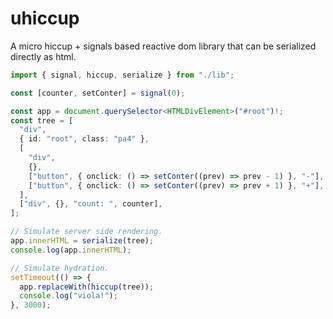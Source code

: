 # uhiccup
A micro hiccup + signals based reactive dom library that can be serialized directly as html.


```typescript
import { signal, hiccup, serialize } from "./lib";

const [counter, setConter] = signal(0);

const app = document.querySelector<HTMLDivElement>("#root")!;
const tree = [
  "div",
  { id: "root", class: "pa4" },
  [
    "div",
    {},
    ["button", { onclick: () => setConter((prev) => prev - 1) }, "-"],
    ["button", { onclick: () => setConter((prev) => prev + 1) }, "+"],
  ],
  ["div", {}, "count: ", counter],
];

// Simulate server side rendering.
app.innerHTML = serialize(tree);
console.log(app.innerHTML);

// Simulate hydration.
setTimeout(() => {
  app.replaceWith(hiccup(tree));
  console.log("viola!");
}, 3000);
```
